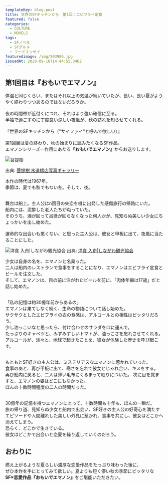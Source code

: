```yaml
---
templateKey: blog-post
title: 世界のSFキッチンから　第1回：エビフライ定食
featured: false
categories:
  - CULTURE
  - NOVELS
tags:
  - SFノベル
  - SFグルメ
  - フードエッセイ
featuredimage: /img/503986.jpg
issuedAt: 2020-09-16T14:44:55.346Z
---
```

## 第1回目は『おもいでエマノン』

体温と同じくらい、またはそれ以上の気温が続いていたが、長い、長い夏がようやく終わりつつあるのではないだろうか。<br><br>
夜の時間帯が近付くにつれ、それはより強い確信に至る。<br>
半袖で過ごすのに丁度良い涼しい夜風が、秋の訪れを知らせてくれる。<br><br>
『世界のSFキッチンから（"サイファイ"と呼んで欲しい）』<br><br>
第1回目は夏の終わり、秋の始まりに読みたくなるSF作品。<br>
エマノンシリーズ一作目にあたる<b>『おもいでエマノン』</b>からお送りします。<br>

![菩提樹](/img/10-tennenebifly.jpg "菩提樹")

出典: [菩提樹 水道橋店写真ギャラリー](http://katsukichi.co.jp/bodaijyu/gallery/)<br>

本作の時代は1967年。<br>
季節は、夏でも秋でもない冬。そして、夜。<br><br>

舞台は船上。主人公はn回目の失恋を機に出発した感傷旅行の帰路にいた。<br>
船内には、泥酔した老人たちが屯っていた。<br>
そのうち、酒が回って呂律が回らなくなった何人かが、見知らぬ美しい少女にちょっかいを出し始めた。<br><br>
運命的な出会いも悪くない、と思った主人公は、彼女と甲板に出て、夜風に当たることにした。<br>

![洋食 入舟|しながわ観光協会](/img/irifune-1.jpg "洋食 入舟|しながわ観光協会")
出典: [洋食 入舟|しながわ観光協会](https://shinagawa-kanko.or.jp/spot/irifune/)

少女は自身の名を、エマノンと名乗った。<br>
二人は船内のレストランで食事をすることになり、エマノンはエビフライ定食とビールを注文した。<br>
そして、エマノンは、目の前に注がれたビールを前に、「肉体年齢は17歳」だと話し始めた。<br><br>

「私の記憶は約30億年前からあるの」<br>
エマノンは果てしなく続く、生命の物語について話し始めた。<br>
サクサクとしたエビフライの衣の食感は、アルコールとの相性はピッタリだろう。<br>
少し油っこいなと思ったら、付け合わせのサラダを口に運んで。<br>
たっぷりのキャベツと、みずみずしいトマトが、油っこさを忘れさせてくれる。
アルコールが、淡々と、地球で起きたことを、彼女が体験した歴史を呼び起こす。<br><br>

もともとSF好きの主人公は、ミステリアスなエマノンに惹かれていった。<br>
食事のあと、再び甲板に出て、寒さを忘れて彼女とじゃれ合い、キスをする。
再び船内に戻ると、二人は薄い毛布にくるまって眠りについた。
次に目を覚ますと、エマノンの姿はどこにもなかった。<br>
ほんの十数時間程度の二人の時間だった。<br><br>

30億年の記憶を持つエマノンにとって、十数時間も十年も、ほんの一瞬だ。<br>
旅の帰り道、見知らぬ少女と船内で出会い、SF好きの主人公の好奇心を満たすエピソードや人間離れした美しい外見に惹かれ、食事を共にし、彼女はどこかへ消えてしまう。<br>
恐らく、どこかで生きている。<br>
彼女はどこかで出会いと恋愛を繰り返していくのだろう。<br>
## おわりに
燃え上がるような夏らしい濃厚な恋愛作品をたっぷり味わった後に、<br>
ぜひ本作を手にとってみて欲しい。夏よりも短く儚い秋の季節にピッタリな<br>
<b>SF×恋愛作品『おもいでエマノン』</b>をご堪能いただきたい。